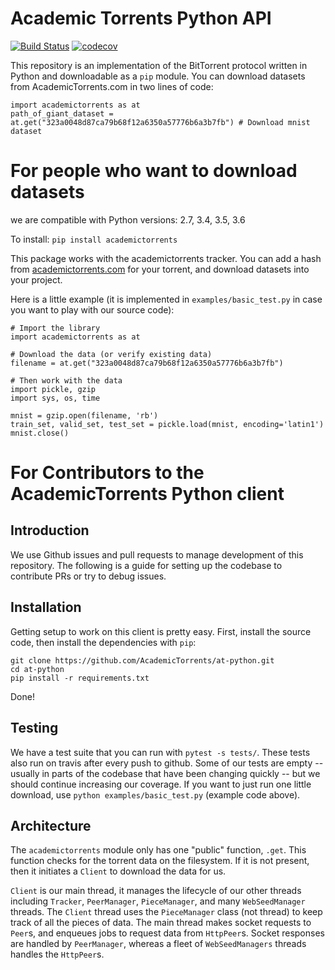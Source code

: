 # Academic Torrents Python API

[![Build Status](https://travis-ci.org/AcademicTorrents/at-python.svg?branch=master)](https://travis-ci.org/AcademicTorrents/at-python)
[![codecov](https://codecov.io/gh/AcademicTorrents/at-python/branch/master/graph/badge.svg)](https://codecov.io/gh/AcademicTorrents/at-python)

This repository is an implementation of the BitTorrent protocol written in Python and downloadable as a `pip` module. You can download datasets from AcademicTorrents.com in two lines of code:
```
import academictorrents as at
path_of_giant_dataset = at.get("323a0048d87ca79b68f12a6350a57776b6a3b7fb") # Download mnist dataset
```

# For people who want to download datasets
we are compatible with Python versions: 2.7, 3.4, 3.5, 3.6

To install:
`pip install academictorrents`

This package works with the academictorrents tracker. You can add a hash from [academictorrents.com](academictorrents.com) for your torrent, and download datasets into your project.

Here is a little example (it is implemented in `examples/basic_test.py` in case you want to play with our source code):
```
# Import the library
import academictorrents as at

# Download the data (or verify existing data)
filename = at.get("323a0048d87ca79b68f12a6350a57776b6a3b7fb")

# Then work with the data
import pickle, gzip
import sys, os, time

mnist = gzip.open(filename, 'rb')
train_set, valid_set, test_set = pickle.load(mnist, encoding='latin1')
mnist.close()
```


# For Contributors to the AcademicTorrents Python client
## Introduction
We use Github issues and pull requests to manage development of this repository. The following is a guide for setting up the codebase to contribute PRs or try to debug issues.

## Installation
Getting setup to work on this client is pretty easy. First, install the source code, then install the dependencies with `pip`:

```
git clone https://github.com/AcademicTorrents/at-python.git
cd at-python
pip install -r requirements.txt
```
Done!

## Testing
We have a test suite that you can run with `pytest -s tests/`. These tests also run on travis after every push to github. Some of our tests are empty -- usually in parts of the codebase that have been changing quickly -- but we should continue increasing our coverage. If you want to just run one little download, use `python examples/basic_test.py` (example code above).

## Architecture
The `academictorrents` module only has one "public" function, `.get`. This function checks for the torrent data on the filesystem. If it is not present, then it initiates a `Client` to download the data for us.

`Client` is our main thread, it manages the lifecycle of our other threads including `Tracker`, `PeerManager`, `PieceManager`, and many `WebSeedManager` threads. The `Client` thread uses the `PieceManager` class (not thread) to keep track of all the pieces of data. The main thread makes socket requests to `Peer`s, and enqueues jobs to request data from `HttpPeer`s. Socket responses are handled by `PeerManager`, whereas a fleet of `WebSeedManagers` threads handles the `HttpPeer`s.

